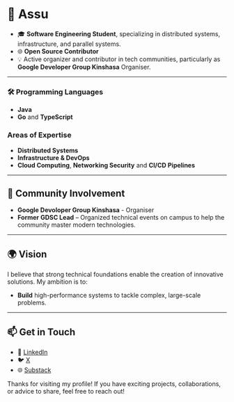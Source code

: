 # 👋 Assu
- 🎓 **Software Engineering Student**, specializing in distributed systems, infrastructure, and parallel systems.
- 🌐 **Open Source Contributor** 
- 💡 Active organizer and contributor in tech communities, particularly as **Google Developer Group Kinshasa** Organiser.

---

### 🛠️ Programming Languages
- **Java**
- **Go** and **TypeScript**

### Areas of Expertise
- **Distributed Systems**
- **Infrastructure & DevOps**
- **Cloud Computing**, **Networking Security** and **CI/CD Pipelines**
---

## 🎤 Community Involvement
- **Google Devoloper Group Kinshasa** - Organiser
- **Former GDSC Lead** – Organized technical events on campus to help the community master modern technologies.
---

## 🌍 Vision

I believe that strong technical foundations enable the creation of innovative solutions. My ambition is to:  
- **Build** high-performance systems to tackle complex, large-scale problems.  
---

## 📫 Get in Touch

- 💼 [LinkedIn](https://www.linkedin.com/in/assu2000)  
- 🐦 [X](https://twitter.com/assu_2000)  
- 🌐 [Substack](https://assu2000.substack.com/)

Thanks for visiting my profile! If you have exciting projects, collaborations, or advice to share, feel free to reach out!
